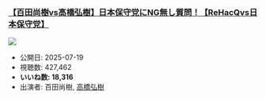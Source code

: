 ### [【百田尚樹vs高橋弘樹】日本保守党にNG無し質問！【ReHacQvs日本保守党】](https://www.youtube.com/watch?v=66XALKEKYqA)
[![](https://img.youtube.com/vi/66XALKEKYqA/hqdefault.jpg)](https://www.youtube.com/watch?v=66XALKEKYqA)
-   公開日: 2025-07-19
-   視聴数: 427,462
-   **いいね数: 18,316**
-   出演者: 百田尚樹, [高橋弘樹](/rehacq_fan/people/高橋弘樹 "wikilink")

